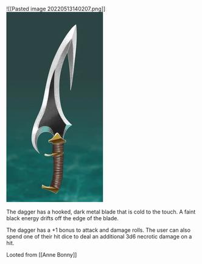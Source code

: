 ![[Pasted image 20220513140207.png]]
<img src="/assets/Pasted image 20220513140207.png"/>

The dagger has a hooked, dark metal blade that is cold to the touch. A faint black energy drifts off the edge of the blade.

The dagger has a +1 bonus to attack and damage rolls. The user can also spend one of their hit dice to deal an additional 3d6 necrotic damage on a hit.

Looted from [[Anne Bonny]]
